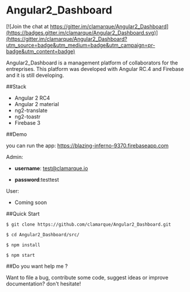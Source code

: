 # Angular2_Dashboard

[![Join the chat at https://gitter.im/clamarque/Angular2_Dashboard](https://badges.gitter.im/clamarque/Angular2_Dashboard.svg)](https://gitter.im/clamarque/Angular2_Dashboard?utm_source=badge&utm_medium=badge&utm_campaign=pr-badge&utm_content=badge)

Angular2_Dashboard is a management platform of collaborators for the entreprises. This platform was developed with Angular RC.4 and Firebase and it is still developing.

##Stack

- Angular 2 RC4
- Angular 2 material
- ng2-translate
- ng2-toastr
- Firebase 3

##Demo

you can run the app: https://blazing-inferno-9370.firebaseapp.com 

Admin: 

* **username**: test@clamarque.io

* **password**:testtest

User:

* Coming soon

##Quick Start

`$ git clone https://github.com/clamarque/Angular2_Dashboard.git`

`$ cd Angular2_Dashboard/src/`

`$ npm install`

`$ npm start`

##Do you want help me ?

Want to file a bug, contribute some code, suggest ideas or improve documentation? don't hesitate!




